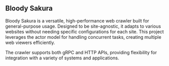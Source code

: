 ## Bloody Sakura

Bloody Sakura is a versatile, high-performance web crawler built for general-purpose usage. Designed to be site-agnostic, it adapts to various websites without needing specific configurations for each site. This project leverages the actor model for handling concurrent tasks, creating multiple web viewers efficiently.

The crawler supports both gRPC and HTTP APIs, providing flexibility for integration with a variety of systems and applications.
